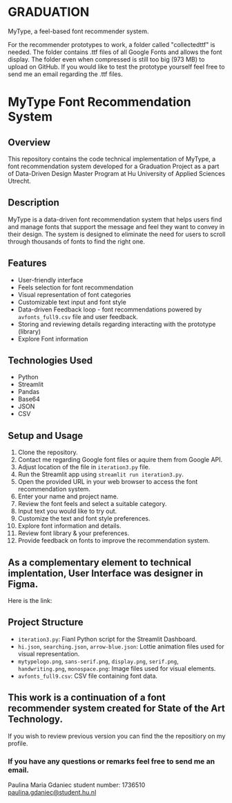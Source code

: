 # GRADUATION
MyType, a feel-based font recommender system. 


For the recommender prototypes to work, a folder called "collectedttf" is needed. The folder contains .ttf files of all Google Fonts and allows the font display. 
The folder even when compressed is still too big (973 MB) to upload on GitHub. If you would like to test the prototype yourself feel free to send me an email regarding the .ttf files.

# MyType Font Recommendation System

## Overview
This repository contains the code technical implementation of MyType, a font recommendation system developed for a Graduation Project 
as a part of Data-Driven Design Master Program at Hu University of Applied Sciences Utrecht.

## Description
MyType is a data-driven font recommendation system that helps users find and manage fonts that support the message and feel they want to convey in their design. 
The system is designed to eliminate the need for users to scroll through thousands of fonts to find the right one.

## Features
- User-friendly interface
- Feels selection for font recommendation
- Visual representation of font categories
- Customizable text input and font style
- Data-driven Feedback loop - font recommendations powered by `avfonts_full9.csv` file and user feedback.
- Storing and reviewing details regarding interacting with the prototype (library)
- Explore Font information 


## Technologies Used
- Python
- Streamlit
- Pandas
- Base64
- JSON
- CSV

## Setup and Usage
1. Clone the repository.
2. Contact me regarding Google font files or aquire them from Google API.
3. Adjust location of the file in `iteration3.py` file.
4. Run the Streamlit app using `streamlit run iteration3.py`.
5. Open the provided URL in your web browser to access the font recommendation system.
6. Enter your name and project name.
7. Review the font feels and select a suitable category.
8. Input text you would like to try out.
9. Customize the text and font style preferences.
10. Explore font information and details.
11. Review font library & your preferences.
12. Provide feedback on fonts to improve the recommendation system.

## As a complementary element to technical implentation, User Interface was designer in Figma. 
Here is the link: 

## Project Structure
- `iteration3.py`: Fianl Python script for the Streamlit Dashboard.
- `hi.json`, `searching.json`, `arrow-blue.json`: Lottie animation files used for visual representation.
- `mytypelogo.png`, `sans-serif.png`, `display.png`, `serif.png`, `handwriting.png`, `monospace.png`: Image files used for visual elements.
- `avfonts_full9.csv`: CSV file containing font data.

## This work is a continuation of a font recommender system created for State of the Art Technology. 
If you wish to review previous version you can find the the repositiory on my profile. 

### If you have any questions or remarks feel free to send me an email. 


Paulina Maria Gdaniec 
student number: 1736510
paulina.gdaniec@student.hu.nl 
